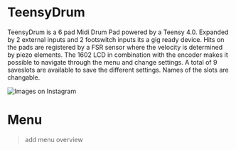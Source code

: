 # TeensyDrum
TeensyDrum is a 6 pad Midi Drum Pad powered by a Teensy 4.0. Expanded by 2 external inputs and 2 footswitch inputs its a gig ready device. Hits on the pads are registered by a FSR sensor where the velocity is determined by piezo elements. The 1602 LCD in combination with the encoder makes it possible to navigate through the menu and change settings. A total of 9 saveslots are available to save the different settings. Names of the slots are changable.

![Images on Instagram](https://www.instagram.com/p/CjXTMl5IH3X/?img_index=1)

# Menu
>add menu overview
